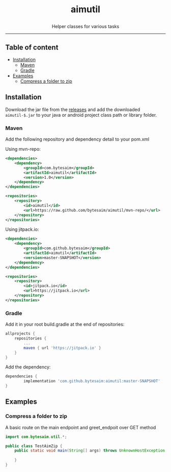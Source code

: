 # <p style="text-align: center;" align="center">aimutil</p>

<p style="text-align: center;" align="center">Helper classes for various tasks</p>

___

## Table of content
- [Installation](#installation)
    - [Maven](#maven)
    - [Gradle](#gradle)
- [Examples](#examples)
    - [Compress a folder to zip](#compress-a-folder-to-zip)
    
## Installation

Download the jar file from the [releases](https://github.com/bytesaim/aimutil/releases) and add the downloaded `aimutil-$.jar` to your java or android project class path or library folder.

### Maven 

Add the following repository and dependency detail to your pom.xml

Using mvn-repo:

```xml
<dependencies>
    <dependency>
        <groupId>com.bytesaim</groupId>
        <artifactId>aimutil</artifactId>
        <version>1.0</version>
    </dependency>
</dependencies>

<repositories>
    <repository>
        <id>aimutil</id>
        <url>https://raw.github.com/bytesaim/aimutil/mvn-repo/</url>
    </repository>
</repositories>
```

Using jitpack.io:

```xml
<dependencies>
    <dependency>
        <groupId>com.github.bytesaim</groupId>
        <artifactId>aimutil</artifactId>
        <version>master-SNAPSHOT</version>
    </dependency>
</dependencies>

<repositories>
    <repository>
        <id>jitpack.io</id>
        <url>https://jitpack.io</url>
    </repository>
</repositories>
```

### Gradle

Add it in your root build.gradle at the end of repositories:

```gradle
allprojects {
    repositories {
        ...
        maven { url 'https://jitpack.io' }
    }
}
```
Add the dependency:

```gradle
dependencies {
        implementation 'com.github.bytesaim:aimutil:master-SNAPSHOT'
}
```

## Examples

### Compress a folder to zip

A basic route on the main endpoint and greet_endpoit over GET method

```java
import com.bytesaim.util.*;

public class TestAimZip {
    public static void main(String[] args) throws UnknownHostException {
        
    }
}
```